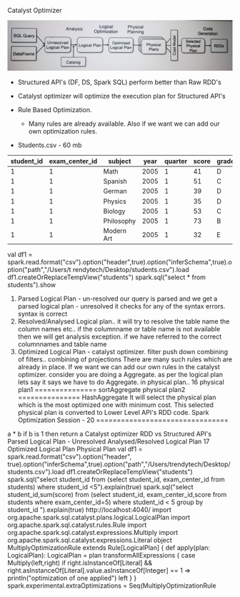 Catalyst Optimizer

![Stages of Catalyst Optimizer](Spark_Catalyst_Optimizer.jpg)

- Structured API's (DF, DS, Spark SQL) perform better than Raw RDD's
- Catalyst optimizer will optimize the execution plan for Structured API's
- Rule Based Optimization.
	- Many rules are already available. Also if we want we can add our own optimization rules.

- Students.csv - 60 mb

|student_id |exam_center_id |subject |year |quarter |score |grade |
|-----------|---------------|--------|-----|--------|------|------|
|1 |1 |Math |2005 |1 |41 |D |
|1 |1 |Spanish |2005 |1 |51 |C |
|1|1|German|2005|1|39|D|
|1|1|Physics|2005|1|35|D|
|1|1|Biology|2005|1|53|C|
|1|1|Philosophy|2005|1|73|B|
|1|1|Modern Art|2005|1|32|E|

val df1 =
spark.read.format("csv").option("header",true).option("inferSchema",true).option("path","/Users/t
rendytech/Desktop/students.csv").load
df1.createOrReplaceTempView("students")
spark.sql("select * from students").show
1. Parsed Logical Plan - un-resolved
our query is parsed and we get a parsed logical plan - unresolved
it checks for any of the syntax errors.
syntax is correct
2. Resolved/Analysed Logical plan..
it will try to resolve the table name the column names etc..
if the columnname or table name is not available then we will get analysis exception.
if we have referred to the correct columnnames and table name
3. Optimized Logical Plan - catalyst optimizer.
filter push down
combining of filters..
combining of projections
There are many such rules which are already in place.
If we want we can add our own rules in the catalyst optimizer.
consider you are doing a Aggregate.
as per the logical plan lets say it says we have to do Aggregate.
in physical plan..
16
physical plan1
===============
sortAggregate
physical plan2
===============
HashAggregate
It will select the physical plan which is the most optimized one with minimum cost.
This selected physical plan is converted to Lower Level API's
RDD code.
Spark Optimization Session - 20
================================

a * b
if b is 1 then return a
Catalyst optimizer
RDD vs Structured API's
Parsed Logical Plan - Unresolved
Analysed/Resolved Logical Plan
17
Optimized Logical Plan
Physical Plan
val df1 = spark.read.format("csv").option("header",
true).option("inferSchema",true).option("path","/Users/trendytech/Desktop/students.csv").load
df1.createOrReplaceTempView("students")
spark.sql("select student_id from (select student_id, exam_center_id from students) where
student_id <5").explain(true)
spark.sql("select student_id,sum(score) from (select student_id, exam_center_id,score from
students where exam_center_id=5) where student_id < 5 group by student_id ").explain(true)
http://localhost:4040/
import org.apache.spark.sql.catalyst.plans.logical.LogicalPlan
import org.apache.spark.sql.catalyst.rules.Rule
import org.apache.spark.sql.catalyst.expressions.Multiply
import org.apache.spark.sql.catalyst.expressions.Literal
object MultiplyOptimizationRule extends Rule[LogicalPlan] {
def apply(plan: LogicalPlan): LogicalPlan = plan transformAllExpressions {
case Multiply(left,right) if right.isInstanceOf[Literal] &&
right.asInstanceOf[Literal].value.asInstanceOf[Integer] == 1 =>
println("optimization of one applied")
left
}
}
spark.experimental.extraOptimizations = Seq(MultiplyOptimizationRule

